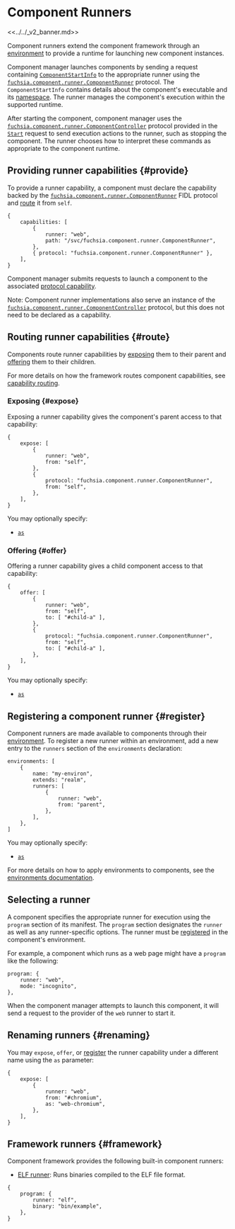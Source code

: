 # Component Runners

<<../../_v2_banner.md>>

Component runners extend the component framework through an
[environment][glossary.environment] to provide a runtime for launching new
component instances.

Component manager launches components by sending a request containing
[`ComponentStartInfo`][fidl-runner] to the appropriate runner using the
[`fuchsia.component.runner.ComponentRunner`][fidl-runner] protocol.
The `ComponentStartInfo` contains details about the component's executable and
its [namespace][glossary.namespace]. The runner manages the component's
execution within the supported runtime.

After starting the component, component manager uses the
[`fuchsia.component.runner.ComponentController`][fidl-runner] protocol provided
in the [`Start`][fidl-runner] request to send execution actions to the runner,
such as stopping the component. The runner chooses how to interpret these
commands as appropriate to the component runtime.

## Providing runner capabilities {#provide}

To provide a runner capability, a component must declare the capability backed
by the [`fuchsia.component.runner.ComponentRunner`][fidl-runner] FIDL protocol
and [route](#route) it from `self`.

```json5
{
    capabilities: [
        {
            runner: "web",
            path: "/svc/fuchsia.component.runner.ComponentRunner",
        },
        { protocol: "fuchsia.component.runner.ComponentRunner" },
    ],
}
```

Component manager submits requests to launch a component to the associated
[protocol capability][protocol-capabilities].

Note: Component runner implementations also serve an instance of the
[`fuchsia.component.runner.ComponentController`][fidl-runner] protocol,
but this does not need to be declared as a capability.

## Routing runner capabilities {#route}

Components route runner capabilities by [exposing](#expose) them to their
parent and [offering](#offer) them to their children.

For more details on how the framework routes component capabilities,
see [capability routing][capability-routing].

### Exposing {#expose}

Exposing a runner capability gives the component's parent access to that
capability:

```json5
{
    expose: [
        {
            runner: "web",
            from: "self",
        },
        {
            protocol: "fuchsia.component.runner.ComponentRunner",
            from: "self",
        },
    ],
}
```

You may optionally specify:

* [`as`](#renaming)

### Offering {#offer}

Offering a runner capability gives a child component access to that
capability:

```json5
{
    offer: [
        {
            runner: "web",
            from: "self",
            to: [ "#child-a" ],
        },
        {
            protocol: "fuchsia.component.runner.ComponentRunner",
            from: "self",
            to: [ "#child-a" ],
        },
    ],
}
```

You may optionally specify:

* [`as`](#renaming)

## Registering a component runner {#register}

Component runners are made available to components through their
[environment][environment]. To register a new runner within an environment,
add a new entry to the `runners` section of the `environments` declaration:

```json5
environments: [
    {
        name: "my-environ",
        extends: "realm",
        runners: [
            {
                runner: "web",
                from: "parent",
            },
        ],
    },
]
```

You may optionally specify:

* [`as`](#renaming)

For more details on how to apply environments to components, see the
[environments documentation][environment].

## Selecting a runner

A component specifies the appropriate runner for execution using the `program`
section of its manifest. The `program` section designates the `runner` as well
as any runner-specific options. The runner must be [registered](#register) in
the component's environment.

For example, a component which runs as a web page might have a `program` like
the following:

```json5
program: {
    runner: "web",
    mode: "incognito",
},
```

When the component manager attempts to launch this component, it will send a
request to the provider of the `web` runner to start it.

## Renaming runners {#renaming}

You may `expose`, `offer`, or [register](#register) the runner capability under
a different name using the `as` parameter:

```json5
{
    expose: [
        {
            runner: "web",
            from: "#chromium",
            as: "web-chromium",
        },
    ],
}
```

## Framework runners {#framework}

Component framework provides the following built-in component runners:

-   [ELF runner][elf-runner]: Runs binaries compiled to the ELF file format.

```json5
{
    program: {
        runner: "elf",
        binary: "bin/example",
    },
}
```

[glossary.environment]: /docs/glossary/README.md#environment
[glossary.namespace]: /docs/glossary/README.md#namespace
[glossary.outgoing-directory]: /docs/glossary/README.md#outgoing-directory
[capability-routing]: /docs/concepts/components/v2/capabilities/README.md#routing
[elf-runner]: /docs/concepts/components/v2/elf_runner.md
[environment]: /docs/concepts/components/v2/environments.md
[fidl-directory]: /sdk/fidl/fuchsia.io/directory.fidl
[fidl-runner]: /sdk/fidl/fuchsia.component.runner/component_runner.fidl
[protocol-capabilities]: /docs/concepts/components/v2/capabilities/protocol.md
